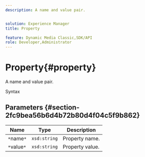 ```yaml
---
description: A name and value pair.


solution: Experience Manager
title: Property

feature: Dynamic Media Classic,SDK/API
role: Developer,Administrator
---
```


# Property{#property}

A name and value pair.

 Syntax 

## Parameters {#section-2fc9bea56b6d4b72b80d4f04c5f9b862}

|  Name  | Type  | Description  |
|---|---|---|
|  `*`name`*`  | `xsd:string`  | Property name.  |
|  `*`value`*`  | `xsd:string`  | Property value.  |

